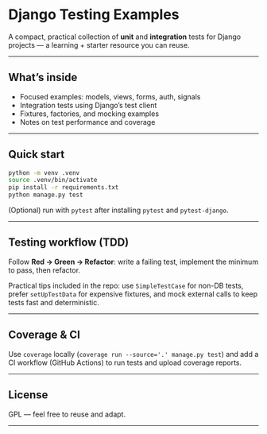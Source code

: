 # Django Testing Examples

A compact, practical collection of **unit** and **integration** tests for Django projects — a learning + starter resource you can reuse.

---

## What’s inside

- Focused examples: models, views, forms, auth, signals
- Integration tests using Django’s test client
- Fixtures, factories, and mocking examples
- Notes on test performance and coverage

---

## Quick start

```bash
python -m venv .venv
source .venv/bin/activate
pip install -r requirements.txt
python manage.py test
```

(Optional) run with `pytest` after installing `pytest` and `pytest-django`.

---

## Testing workflow (TDD)

Follow **Red → Green → Refactor**: write a failing test, implement the minimum to pass, then refactor.

Practical tips included in the repo: use `SimpleTestCase` for non-DB tests, prefer `setUpTestData` for expensive fixtures, and mock external calls to keep tests fast and deterministic.

---

## Coverage & CI

Use `coverage` locally (`coverage run --source='.' manage.py test`) and add a CI workflow (GitHub Actions) to run tests and upload coverage reports.

---

## License

GPL — feel free to reuse and adapt.

---

